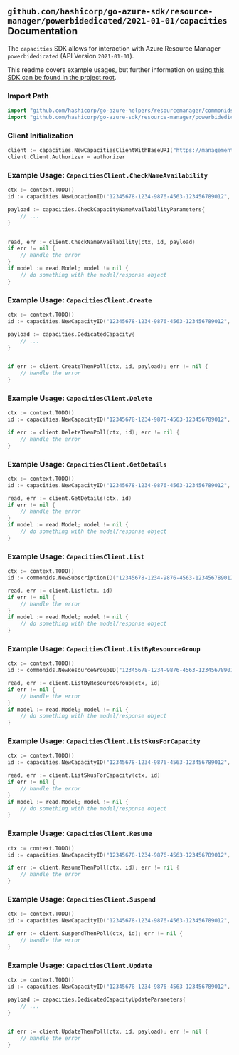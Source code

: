 
## `github.com/hashicorp/go-azure-sdk/resource-manager/powerbidedicated/2021-01-01/capacities` Documentation

The `capacities` SDK allows for interaction with Azure Resource Manager `powerbidedicated` (API Version `2021-01-01`).

This readme covers example usages, but further information on [using this SDK can be found in the project root](https://github.com/hashicorp/go-azure-sdk/tree/main/docs).

### Import Path

```go
import "github.com/hashicorp/go-azure-helpers/resourcemanager/commonids"
import "github.com/hashicorp/go-azure-sdk/resource-manager/powerbidedicated/2021-01-01/capacities"
```


### Client Initialization

```go
client := capacities.NewCapacitiesClientWithBaseURI("https://management.azure.com")
client.Client.Authorizer = authorizer
```


### Example Usage: `CapacitiesClient.CheckNameAvailability`

```go
ctx := context.TODO()
id := capacities.NewLocationID("12345678-1234-9876-4563-123456789012", "location")

payload := capacities.CheckCapacityNameAvailabilityParameters{
	// ...
}


read, err := client.CheckNameAvailability(ctx, id, payload)
if err != nil {
	// handle the error
}
if model := read.Model; model != nil {
	// do something with the model/response object
}
```


### Example Usage: `CapacitiesClient.Create`

```go
ctx := context.TODO()
id := capacities.NewCapacityID("12345678-1234-9876-4563-123456789012", "example-resource-group", "dedicatedCapacityName")

payload := capacities.DedicatedCapacity{
	// ...
}


if err := client.CreateThenPoll(ctx, id, payload); err != nil {
	// handle the error
}
```


### Example Usage: `CapacitiesClient.Delete`

```go
ctx := context.TODO()
id := capacities.NewCapacityID("12345678-1234-9876-4563-123456789012", "example-resource-group", "dedicatedCapacityName")

if err := client.DeleteThenPoll(ctx, id); err != nil {
	// handle the error
}
```


### Example Usage: `CapacitiesClient.GetDetails`

```go
ctx := context.TODO()
id := capacities.NewCapacityID("12345678-1234-9876-4563-123456789012", "example-resource-group", "dedicatedCapacityName")

read, err := client.GetDetails(ctx, id)
if err != nil {
	// handle the error
}
if model := read.Model; model != nil {
	// do something with the model/response object
}
```


### Example Usage: `CapacitiesClient.List`

```go
ctx := context.TODO()
id := commonids.NewSubscriptionID("12345678-1234-9876-4563-123456789012")

read, err := client.List(ctx, id)
if err != nil {
	// handle the error
}
if model := read.Model; model != nil {
	// do something with the model/response object
}
```


### Example Usage: `CapacitiesClient.ListByResourceGroup`

```go
ctx := context.TODO()
id := commonids.NewResourceGroupID("12345678-1234-9876-4563-123456789012", "example-resource-group")

read, err := client.ListByResourceGroup(ctx, id)
if err != nil {
	// handle the error
}
if model := read.Model; model != nil {
	// do something with the model/response object
}
```


### Example Usage: `CapacitiesClient.ListSkusForCapacity`

```go
ctx := context.TODO()
id := capacities.NewCapacityID("12345678-1234-9876-4563-123456789012", "example-resource-group", "dedicatedCapacityName")

read, err := client.ListSkusForCapacity(ctx, id)
if err != nil {
	// handle the error
}
if model := read.Model; model != nil {
	// do something with the model/response object
}
```


### Example Usage: `CapacitiesClient.Resume`

```go
ctx := context.TODO()
id := capacities.NewCapacityID("12345678-1234-9876-4563-123456789012", "example-resource-group", "dedicatedCapacityName")

if err := client.ResumeThenPoll(ctx, id); err != nil {
	// handle the error
}
```


### Example Usage: `CapacitiesClient.Suspend`

```go
ctx := context.TODO()
id := capacities.NewCapacityID("12345678-1234-9876-4563-123456789012", "example-resource-group", "dedicatedCapacityName")

if err := client.SuspendThenPoll(ctx, id); err != nil {
	// handle the error
}
```


### Example Usage: `CapacitiesClient.Update`

```go
ctx := context.TODO()
id := capacities.NewCapacityID("12345678-1234-9876-4563-123456789012", "example-resource-group", "dedicatedCapacityName")

payload := capacities.DedicatedCapacityUpdateParameters{
	// ...
}


if err := client.UpdateThenPoll(ctx, id, payload); err != nil {
	// handle the error
}
```
